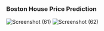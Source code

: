 ###  Boston House Price Prediction

![Screenshot (61)](https://github.com/manojkumar206/bostonhousepricing/assets/80051408/070b36b1-b226-455b-abbe-f85693e7cf27)
![Screenshot (62)](https://github.com/manojkumar206/bostonhousepricing/assets/80051408/a3e2de18-8be2-4d36-b414-eb58d8a83cf6)


